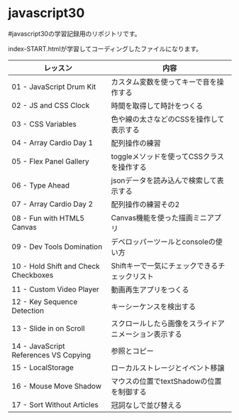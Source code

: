 # javascript30
#javascript30の学習記録用のリポジトリです。

index-START.htmlが学習してコーディングしたファイルになります。

|  レッスン  |  内容  |
| ---- | ---- |
|01 - JavaScript Drum Kit	|カスタム変数を使ってキーで音を操作する|
|02 - JS and CSS Clock	|時間を取得して時計をつくる|
|03 - CSS Variables	|色や線の太さなどのCSSを操作して表示する|
|04 - Array Cardio Day 1	|配列操作の練習|
|05 - Flex Panel Gallery	|toggleメソッドを使ってCSSクラスを操作する|
|06 - Type Ahead	|jsonデータを読み込んで検索して表示する|
|07 - Array Cardio Day 2	|配列操作の練習その2|
|08 - Fun with HTML5 Canvas	|Canvas機能を使った描画ミニアプリ|
|09 - Dev Tools Domination	|デベロッパーツールとconsoleの使い方|
|10 - Hold Shift and Check Checkboxes	|Shiftキーで一気にチェックできるチェックリスト|
|11 - Custom Video Player	|動画再生アプリをつくる|
|12 - Key Sequence Detection	|キーシーケンスを検出する|
|13 - Slide in on Scroll	|スクロールしたら画像をスライドアニメーション表示する|
|14 - JavaScript References VS Copying	|参照とコピー|
|15 - LocalStorage	|ローカルストレージとイベント移譲|
|16 - Mouse Move Shadow	|マウスの位置でtextShadowの位置を制御する|
|17 - Sort Without Articles	|冠詞なしで並び替える|